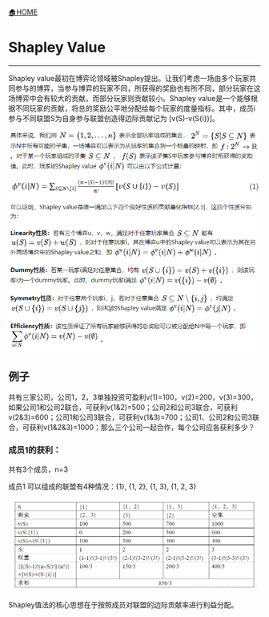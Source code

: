 [🏠HOME](README.md)

# Shapley Value

---

Shapley value最初在博弈论领域被Shapley提出。让我们考虑一场由多个玩家共同参与的博弈，当参与博弈的玩家不同，所获得的奖励也有所不同，部分玩家在这场博弈中会有较大的贡献，而部分玩家则贡献较小。Shapley value是一个能够根据不同玩家的贡献，将总的奖励公平地分配给每个玩家的度量指标。其中，成员i参与不同联盟S为自身参与联盟创造得边际贡献记为 [v(S)-v(S\{i})]。

![shap.png](src/shap.png)

## 例子

共有三家公司，公司1，2，3单独投资可盈利v(1)=100，v(2)=200，v(3)=300，如果公司1和公司2联合，可获利v(1&2)=500；公司2和公司3联合，可获利v(2&3)=600；公司1和公司3联合，可获利v(1&3)=700；公司1、公司2和公司3联合，可获利v(1&2&3)=1000；那么三个公司一起合作，每个公司应各获利多少？

### 成员1的获利：

共有3个成员，n=3

成员1 可以组成的联盟有4种情况：{1}, {1, 2}, {1, 3}, {1, 2, 3}

![shapcal](src/shap_cal.png)

Shapley值法的核心思想在于按照成员对联盟的边际贡献率进行利益分配。
